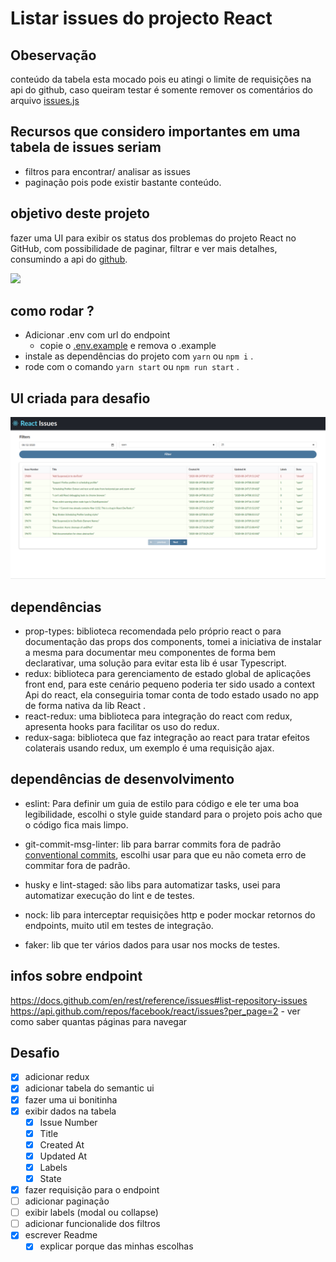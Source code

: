 # Listar issues do projecto React 

## Obeservação

conteúdo da tabela esta mocado pois eu atingi o limite de requisições na api do github, caso queiram testar é somente remover os comentários do arquivo [issues.js](./src/redux/reduxSagas/issues.js)

## Recursos que considero importantes em uma tabela de issues seriam

* filtros para encontrar/ analisar as issues
* paginação pois pode existir bastante conteúdo.

## objetivo deste projeto

fazer uma UI para exibir os status dos problemas do projeto React no GitHub, com possibilidade de paginar, filtrar e ver mais detalhes, consumindo a api do [github](https://api.github.com/repos/facebook/react/issues).

<img src="https://static-cms.hotjar.com/images/finding-website_bugs.width-750.png">

## como rodar ?

* Adicionar .env com url do endpoint
  + copie o [.env.example](./.env.example) e remova o .example
* instale as dependências do projeto com `yarn` ou `npm i` .
* rode com o comando `yarn start` ou `npm run start` .

## UI criada para desafio

<img src="./uiPrint.png">

## dependências

* prop-types: biblioteca recomendada pelo próprio react o para documentação das props dos components, tomei a iniciativa de instalar a mesma para documentar meu componentes de forma bem declarativar, uma solução para evitar esta lib é usar Typescript.
* redux: biblioteca para gerenciamento de estado global de aplicações front end, para este cenário pequeno poderia ter sido usado a context Api do react, ela conseguiria tomar conta de todo estado usado no app de forma nativa da lib React .
* react-redux: uma biblioteca para integração do react com redux, apresenta hooks para facilitar os uso do redux.
* redux-saga: biblioteca que faz integração ao react para tratar efeitos colaterais usando redux, um exemplo é uma requisição ajax.

## dependências de desenvolvimento

 * eslint: Para definir um guia de estilo para código e ele ter uma boa legibilidade, escolhi o style guide standard para o projeto pois acho que o código fica mais limpo.

* git-commit-msg-linter: lib para barrar commits fora de padrão [conventional commits](https://www.conventionalcommits.org/en/v1.0.0/), escolhi usar para que eu não cometa erro de commitar fora de padrão.
* husky e lint-staged: são libs para automatizar tasks, usei para automatizar execução do lint e de testes.

* nock: lib para interceptar requisições http e poder mockar retornos do endpoints, muito util em testes de integração.
* faker: lib que ter vários dados para usar nos mocks de testes.

## infos sobre endpoint

https://docs.github.com/en/rest/reference/issues#list-repository-issues
https://api.github.com/repos/facebook/react/issues?per_page=2 - ver como saber quantas páginas para navegar

## Desafio

* [x] adicionar redux
* [x] adicionar tabela do semantic ui
* [x] fazer uma ui bonitinha
* [x] exibir dados na tabela 
  + [x] Issue Number 
  + [x] Title
  + [x] Created At
  + [x] Updated At
  + [x] Labels
  + [x] State
* [x] fazer requisição para o endpoint
* [ ] adicionar paginação
* [ ] exibir labels (modal ou collapse)
* [ ] adicionar funcionalide dos filtros
* [x] escrever Readme
  + [x] explicar porque das minhas escolhas
